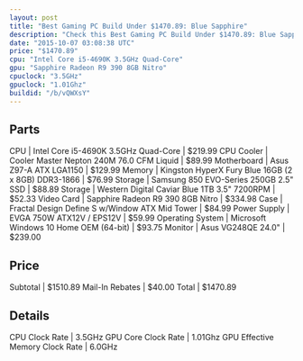 ```yaml
---
layout: post
title: "Best Gaming PC Build Under $1470.89: Blue Sapphire"
description: "Check this Best Gaming PC Build Under $1470.89: Blue Sapphire. CPU: Intel Core i5-4690K 3.5GHz Quad-Core, CPU Cooler: Cooler Master Nepton 240M 76.0 CFM Liquid, Motherboar"
date: "2015-10-07 03:08:38 UTC"
price: "$1470.89"
cpu: "Intel Core i5-4690K 3.5GHz Quad-Core"
gpu: "Sapphire Radeon R9 390 8GB Nitro"
cpuclock: "3.5GHz"
gpuclock: "1.01Ghz"
buildid: "/b/vQWXsY"
---
```


## Parts

CPU | Intel Core i5-4690K 3.5GHz Quad-Core | $219.99
CPU Cooler | Cooler Master Nepton 240M 76.0 CFM Liquid | $89.99
Motherboard | Asus Z97-A ATX LGA1150 | $129.99
Memory | Kingston HyperX Fury Blue 16GB (2 x 8GB) DDR3-1866 | $76.99
Storage | Samsung 850 EVO-Series 250GB 2.5" SSD | $88.89
Storage | Western Digital Caviar Blue 1TB 3.5" 7200RPM | $52.33
Video Card | Sapphire Radeon R9 390 8GB Nitro | $334.98
Case | Fractal Design Define S w/Window ATX Mid Tower | $84.99
Power Supply | EVGA 750W ATX12V / EPS12V | $59.99
Operating System | Microsoft Windows 10 Home OEM (64-bit) | $93.75
Monitor | Asus VG248QE 24.0" | $239.00

## Price

Subtotal | $1510.89
Mail-In Rebates | $40.00
Total | $1470.89

## Details

CPU Clock Rate | 3.5GHz
GPU Core Clock Rate | 1.01Ghz
GPU Effective Memory Clock Rate | 6.0GHz